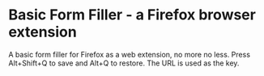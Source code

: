 # Basic Form Filler - a Firefox browser extension

A basic form filler for Firefox as a web extension, no more no less. Press Alt+Shift+Q to save and Alt+Q to restore. The URL is used as the key.
